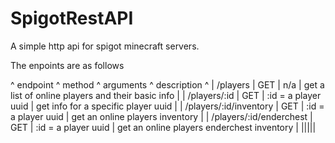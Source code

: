 # SpigotRestAPI

A simple http api for spigot minecraft servers.

The enpoints are as follows

^ endpoint ^ method ^ arguments ^ description ^
| /players | GET | n/a | get a list of online players and their basic info |
| /players/:id | GET | :id  =  a player uuid | get info for a specific player uuid |
| /players/:id/inventory | GET | :id  =  a player uuid | get an online players inventory |
| /players/:id/enderchest | GET | :id  =  a player uuid | get an online players enderchest inventory |
|||||
